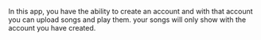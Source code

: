 In this app, you have the ability to create an account and with that account you can upload songs and play them. your songs will only show with the account you have created.
